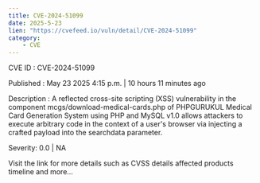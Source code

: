 ```yaml
---
title: CVE-2024-51099
date: 2025-5-23
lien: "https://cvefeed.io/vuln/detail/CVE-2024-51099"
category:
    - CVE
---
```


CVE ID : CVE-2024-51099

Published :  May 23
2025
4:15 p.m. | 10 hours
11 minutes ago

Description : A reflected cross-site scripting (XSS) vulnerability in the component mcgs/download-medical-cards.php of PHPGURUKUL Medical Card Generation System using PHP and MySQL v1.0 allows attackers to execute arbitrary code in the context of a user's browser via injecting a crafted payload into the searchdata parameter.

Severity: 0.0 | NA

Visit the link for more details
such as CVSS details
affected products
timeline
and more...

